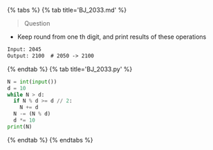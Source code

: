 {% tabs %}
{% tab title='BJ_2033.md' %}

> Question

* Keep round from one th digit, and print results of these operations

```txt
Input: 2045
Output: 2100  # 2050 -> 2100
```

{% endtab %}
{% tab title='BJ_2033.py' %}

```py
N = int(input())
d = 10
while N > d:
  if N % d >= d // 2:
    N += d
  N -= (N % d)
  d *= 10
print(N)
```

{% endtab %}
{% endtabs %}
